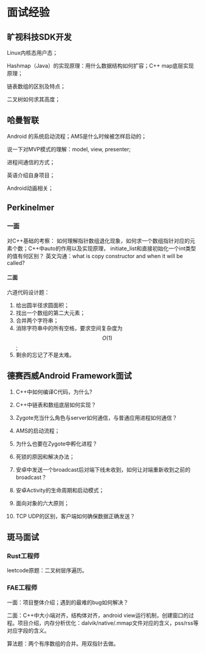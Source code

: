 # 面试经验

## 旷视科技SDK开发

Linux内核态用户态；

Hashmap（Java）的实现原理：用什么数据结构如何扩容；C++ map底层实现原理；

链表数组的区别及特点；

二叉树如何求其高度；

## 哈曼智联

Android 的系统启动流程；AMS是什么时候被怎样启动的；

说一下对MVP模式的理解：model, view, presenter;

进程间通信的方式；

英语介绍自身项目；

Android动画相关；
## Perkinelmer
### 一面

对C++基础的考察：
如何理解指针数组退化现象，如何求一个数组指针对应的元素个数；C++中auto的作用以及实现原理， initiate_list和直接初始化一个int类型的值有何区别？
英文沟通：what is copy constructor and when it will be called?

#### 二面

六道代码设计题：

1. 给出圆半径求圆面积；
2. 找出一个数组的第二大元素；
3. 合并两个字符串；
4. 消除字符串中的所有空格，要求空间复杂度为$$O(1)$$;
5. 剩余的忘记了不是太难。

## 德赛西威Android Framework面试

1. C++中如何编译C代码，为什么?

2. C++中链表和数组底层如何实现？

3. Zygote充当什么角色与server如何通信，与普通应用进程如何通信？

4. AMS的启动流程；

5. 为什么也要在Zygote中孵化进程？

6. 死锁的原因和解决办法；

7. 安卓中发送一个broadcast后对端下线未收到，如何让对端重新收到之前的broadcast？

8. 安卓Activity的生命周期和启动模式；

9. 面向对象的六大原则；

10. TCP UDP的区别，客户端如何确保数据正确发送？
## 斑马面试
### Rust工程师
leetcode原题：二叉树层序遍历。
### FAE工程师
一面：项目整体介绍；遇到的最难的bug如何解决？  

二面：C++中大小端对齐，结构体对齐，android view运行机制，创建窗口的过程。项目介绍，内存分析优化：dalvik/native/.mmap文件对应的含义，pss/rss等 对应字段的含义。  

算法题：两个有序数组的合并。用双指针去做。


    
